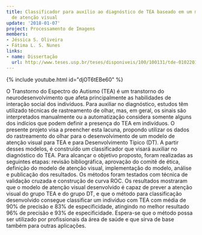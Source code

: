 ```yaml
---
title: Classificador para auxílio ao diagnóstico de TEA baseado em um modelo computacional
  de atenção visual
update: '2018-01-07'
project: Processamento de Imagens
members:
- Jéssica S. Oliveira
- Fátima L. S. Nunes
links:
- name: Dissertação
  url: http://www.teses.usp.br/teses/disponiveis/100/100131/tde-01022018-100042/pt-br.php
---
```


{% include youtube.html id="djOT6tEBe60" %}

O Transtorno do Espectro do Autismo (TEA) é um transtorno do neurodesenvolvimento que afeta principalmente as habilidades de interação social dos indivíduos. Para auxiliar no diagnóstico, estudos têm utilizado técnicas de rastreamento de olhar, mas, em geral, os sinais são interpretados manualmente ou a automatização considera somente alguns dos indícios que podem definir a presença do TEA em indivíduos. O presente projeto visa a preencher esta lacuna, propondo utilizar os dados do rastreamento do olhar para o desenvolvimento de um modelo de atenção visual para TEA e para Desenvolvimento Típico (DT). A partir desses modelos, é construído um classificador que visará auxiliar no diagnóstico do TEA. Para alcançar o objetivo proposto, foram realizadas as seguintes etapas: revisão bibliográfica, aprovação do comitê de ética, definição do modelo de atenção visual, implementação do modelo, análise e publicação dos resultados. Os métodos foram testados com técnica de validação cruzada e construção de curva ROC. Os resultados mostraram que o modelo de atenção visual desenvolvido é capaz de prever a atenção visual do grupo TEA e do grupo DT, e que o método para classificação desenvolvido consegue classificar um indivíduo com TEA com média de 90% de precisão e 83% de especificidade, atingindo no melhor resultado 96% de precisão e 93% de especificidade. Espera-se que o método possa ser utilizado por profissionais da área de saúde e que sirva de base também para outras aplicações.
